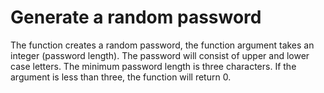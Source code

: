 # Generate a random password

The function creates a random password, the function argument takes an integer (password length).
The password will consist of upper and lower case letters.
The minimum password length is three characters.
If the argument is less than three, the function will return 0.
